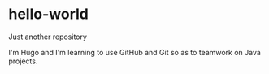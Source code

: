 # hello-world
Just another repository

I'm Hugo and I'm learning to use GitHub and Git so as to teamwork on Java projects. 

